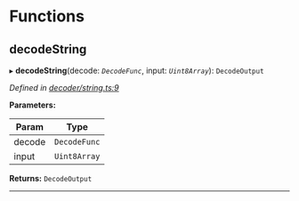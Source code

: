 

# Functions

<a id="decodestring"></a>

##  decodeString

▸ **decodeString**(decode: *`DecodeFunc`*, input: *`Uint8Array`*): `DecodeOutput`

*Defined in [decoder/string.ts:9](https://github.com/polkadot-js/common/blob/40f3ceb/packages/util-rlp/src/decoder/string.ts#L9)*

**Parameters:**

| Param | Type |
| ------ | ------ |
| decode | `DecodeFunc` |
| input | `Uint8Array` |

**Returns:** `DecodeOutput`

___

